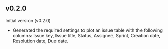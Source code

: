 ## v0.2.0

Initial version (v0.2.0)

- Generated the required settings to plot an issue table with the following columns: Issue key, Issue title, Status, Assignee, Sprint, Creation date, Resolution date, Due date.
